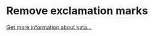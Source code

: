 Remove exclamation marks
=
[Get more information about kata...](https://www.codewars.com//kata/57a0885cbb9944e24c00008e)